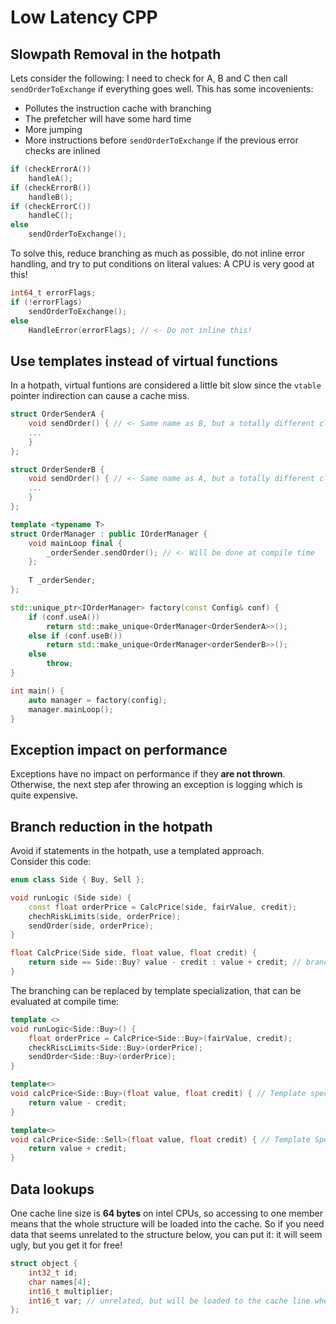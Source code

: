 # Low Latency CPP

## Slowpath Removal in the hotpath
Lets consider the following: I need to check for A, B and C then call ```sendOrderToExchange``` if everything goes well. This has some incovenients:
* Pollutes the instruction cache with branching
* The prefetcher will have some hard time
* More jumping
* More instructions before ```sendOrderToExchange``` if the previous error checks are inlined
```cpp
if (checkErrorA())
    handleA();
if (checkErrorB())
    handleB();
if (checkErrorC())
    handleC();
else
    sendOrderToExchange();
```
To solve this, reduce branching as much as possible, do not inline error handling, and try to put conditions on literal values: A CPU is very good at this!
```cpp
int64_t errorFlags;
if (!errorFlags)
    sendOrderToExchange();
else
    HandleError(errorFlags); // <- Do not inline this!
```

## Use templates instead of virtual functions
In a hotpath, virtual funtions are considered a little bit slow since the ```vtable``` pointer indirection can cause a cache miss.
```cpp
struct OrderSenderA {
    void sendOrder() { // <- Same name as B, but a totally different class
    ...
    }
};

struct OrderSenderB {
    void sendOrder() { // <- Same name as A, but a totally different class
    ...
    }
};

template <typename T>
struct OrderManager : public IOrderManager {
    void mainLoop final {
        _orderSender.sendOrder(); // <- Will be done at compile time
    };
    
    T _orderSender;
};

std::unique_ptr<IOrderManager> factory(const Config& conf) {
    if (conf.useA())
        return std::make_unique<OrderManager<OrderSenderA>>();
    else if (conf.useB())
        return std::make_unique<OrderManager<orderSenderB>>();
    else
        throw;
}

int main() {
    auto manager = factory(config);
    manager.mainLoop();
}
```
## Exception impact on performance
Exceptions have no impact on performance if they **are not thrown**. Otherwise, the next step afer throwing an exception is logging which is quite expensive.
## Branch reduction in the hotpath
Avoid if statements in the hotpath, use a templated approach.\
Consider this code:
```cpp
enum class Side { Buy, Sell };

void runLogic (Side side) {
    const float orderPrice = CalcPrice(side, fairValue, credit);
    chechRiskLimits(side, orderPrice);
    sendOrder(side, orderPrice);
}

float CalcPrice(Side side, float value, float credit) {
    return side == Side::Buy? value - credit : value + credit; // branching at runtime
}
```
The branching can be replaced by template specialization, that can be evaluated at compile time:
```cpp
template <>
void runLogic<Side::Buy>() {
    float orderPrice = CalcPrice<Side::Buy>(fairValue, credit);
    checkRiscLimits<Side::Buy>(orderPrice);
    sendOrder<Side::Buy>(orderPrice);
}

template<>
void calcPrice<Side::Buy>(float value, float credit) { // Template specialization
    return value - credit;
}

template<>
void calcPrice<Side::Sell>(float value, float credit) { // Template Specialization
    return value + credit;
}

```

## Data lookups
One cache line size is **64 bytes** on intel CPUs, so accessing to one member means that the whole structure will be loaded into the cache. So if you need data that seems unrelated to the structure below, you can put it: it will seem ugly, but you get it for free!
```cpp
struct object {
    int32_t id;
    char names[4];
    int16_t multiplier;
    int16_t var; // unrelated, but will be loaded to the cache line when accessing any member of object
};
```

